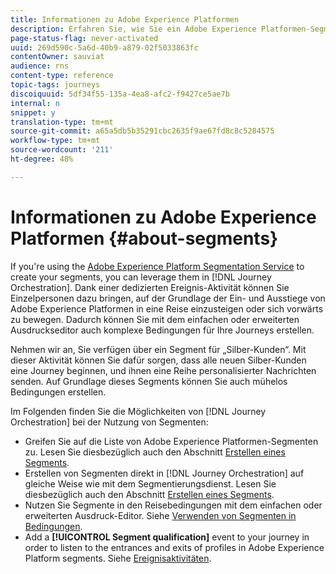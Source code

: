 ```yaml
---
title: Informationen zu Adobe Experience Platformen
description: Erfahren Sie, wie Sie ein Adobe Experience Platformen-Segment konfigurieren
page-status-flag: never-activated
uuid: 269d590c-5a6d-40b9-a879-02f5033863fc
contentOwner: sauviat
audience: rns
content-type: reference
topic-tags: journeys
discoiquuid: 5df34f55-135a-4ea8-afc2-f9427ce5ae7b
internal: n
snippet: y
translation-type: tm+mt
source-git-commit: a65a5db5b35291cbc2635f9ae67fd8c8c5284575
workflow-type: tm+mt
source-wordcount: '211'
ht-degree: 48%

---
```



# Informationen zu Adobe Experience Platformen {#about-segments}

If you&#39;re using the [Adobe Experience Platform Segmentation Service](https://docs.adobe.com/content/help/de-DE/experience-platform/segmentation/home.html) to create your segments, you can leverage them in [!DNL Journey Orchestration]. Dank einer dedizierten Ereignis-Aktivität können Sie Einzelpersonen dazu bringen, auf der Grundlage der Ein- und Ausstiege von Adobe Experience Platformen in eine Reise einzusteigen oder sich vorwärts zu bewegen. Dadurch können Sie mit dem einfachen oder erweiterten Ausdruckseditor auch komplexe Bedingungen für Ihre Journeys erstellen.

Nehmen wir an, Sie verfügen über ein Segment für „Silber-Kunden“. Mit dieser Aktivität können Sie dafür sorgen, dass alle neuen Silber-Kunden eine Journey beginnen, und ihnen eine Reihe personalisierter Nachrichten senden. Auf Grundlage dieses Segments können Sie auch mühelos Bedingungen erstellen.

Im Folgenden finden Sie die Möglichkeiten von [!DNL Journey Orchestration] bei der Nutzung von Segmenten:

* Greifen Sie auf die Liste von Adobe Experience Platformen-Segmenten zu. Lesen Sie diesbezüglich auch den Abschnitt [Erstellen eines Segments](../segment/creating-a-segment.md).
* Erstellen von Segmenten direkt in [!DNL Journey Orchestration] auf gleiche Weise wie mit dem Segmentierungsdienst. Lesen Sie diesbezüglich auch den Abschnitt [Erstellen eines Segments](../segment/creating-a-segment.md).
* Nutzen Sie Segmente in den Reisebedingungen mit dem einfachen oder erweiterten Ausdruck-Editor. Siehe [Verwenden von Segmenten in Bedingungen](../segment/using-a-segment.md).
* Add a **[!UICONTROL Segment qualification]** event to your journey in order to listen to the entrances and exits of profiles in Adobe Experience Platform segments. Siehe [Ereignisaktivitäten](../building-journeys/segment-qualification-events.md).
